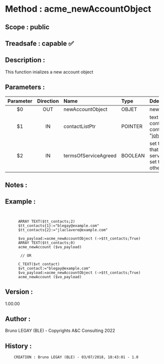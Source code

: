 ﻿# **Method :** acme_newAccountObject## **Scope :** public## **Treadsafe :** capable ✅ ## **Description :** This function inializes a new account object## **Parameters :** | Parameter | Direction | Name | Type | Ddescription | |:----:|:----:|:----|:----|:----| | $0 | OUT | newAccountObject | OBJET | new account object | | $1 | IN | contactListPtr | POINTER | text or text array containing emails of contacts (e.g. "john@example.com") | | $2 | IN | termsOfServiceAgreed | BOOLEAN | set to TRUE to say that the "terms of service are agreed", set to FALSE otherwise | ## **Notes :** ## **Example :** ```            ARRAY TEXT($tt_contacts;2)      $tt_contacts{1}:="blegay@example.com"      $tt_contacts{2}:="jlaclavere@example.com"            $vo_payload:=acme_newAccountObject (->$tt_contacts;True)      ARRAY TEXT($tt_contacts;0)      acme_newAccount ($vo_payload)             // OR            C_TEXT($vt_contact)      $vt_contact:="blegay@example.com"      $vo_payload:=acme_newAccountObject (->$tt_contacts;True)      acme_newAccount ($vo_payload)```## **Version :** 1.00.00## **Author :** Bruno LEGAY (BLE) - Copyrights A&C Consulting 2022## **History :**          CREATION : Bruno LEGAY (BLE) - 03/07/2018, 18:43:01 - 1.0